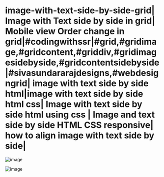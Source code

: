 # image-with-text-side-by-side-grid| Image  with Text side by side in grid| Mobile view Order change in grid|#codingwithssr|#grid,#gridimage,#gridcontent,#griddiv,#gridimagesidebyside,#gridcontentsidebyside|#sivasundararajdesigns,#webdesigngrid| image with text side by side html|image with text side by side html css| Image with text side by side html using css | Image and text side by side HTML CSS responsive| how to align image with text side by side|

![image](https://github.com/sivaraj47/image-with-text-side-by-side-grid-html-css/assets/9676262/ac11648b-1656-4061-acd7-703e8c48f375)

![image](https://github.com/sivaraj47/image-with-text-side-by-side-grid-html-css/assets/9676262/44fa28e9-4d3b-42a5-8ecc-d9443f8fa2ab)



